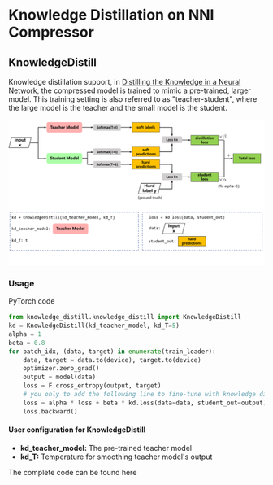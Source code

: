 Knowledge Distillation on NNI Compressor
===

## KnowledgeDistill

Knowledge distillation support, in [Distilling the Knowledge in a Neural Network](https://arxiv.org/abs/1503.02531),  the compressed model is trained to mimic a pre-trained, larger model.  This training setting is also referred to as "teacher-student",  where the large model is the teacher and the small model is the student.

![](../../img/distill.png)

### Usage

PyTorch code

```python
from knowledge_distill.knowledge_distill import KnowledgeDistill
kd = KnowledgeDistill(kd_teacher_model, kd_T=5)
alpha = 1
beta = 0.8
for batch_idx, (data, target) in enumerate(train_loader):
    data, target = data.to(device), target.to(device)
    optimizer.zero_grad()
    output = model(data)
    loss = F.cross_entropy(output, target)
    # you only to add the following line to fine-tune with knowledge distillation
    loss = alpha * loss + beta * kd.loss(data=data, student_out=output)
    loss.backward()
```

#### User configuration for KnowledgeDistill
* **kd_teacher_model:** The pre-trained teacher model 
* **kd_T:** Temperature for smoothing teacher model's output

The complete code can be found here
